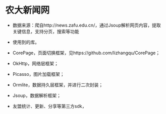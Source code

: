 农大新闻网
==========

 - 数据来源：爬自http://news.zafu.edu.cn/，通过Jsoup解析网页内容，提取关键信息，支持分页，搜索等功能

 - 使用到的库。
  - CorePage，页面切换框架，见https://github.com/lizhangqu/CorePage；
  - OkHttp，网络层框架；
  - Picasso，图片加载框架；
  - Ormlite，数据持久层框架，并进行二次封装；
  - Jsoup，数据解析框架；
  - 友盟统计、更新、分享等第三方sdk，


 
